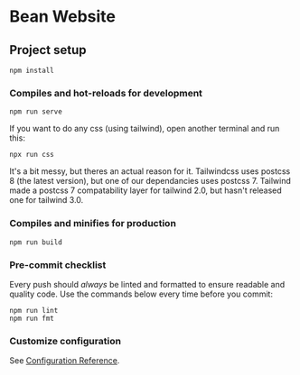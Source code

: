 # Bean Website

## Project setup

```
npm install
```

### Compiles and hot-reloads for development

```
npm run serve
```

If you want to do any css (using tailwind), open another terminal and run this:

```
npx run css
```

It's a bit messy, but theres an actual reason for it. Tailwindcss uses postcss 8 (the latest version), but one of our dependancies uses postcss 7. Tailwind made a postcss 7 compatability layer for tailwind 2.0, but hasn't released one for tailwind 3.0.

### Compiles and minifies for production

```
npm run build
```

### Pre-commit checklist

Every push should *always* be linted and formatted to ensure readable and quality code. Use the commands below every time before you commit:

```
npm run lint
npm run fmt
```

### Customize configuration

See [Configuration Reference](https://cli.vuejs.org/config/).
